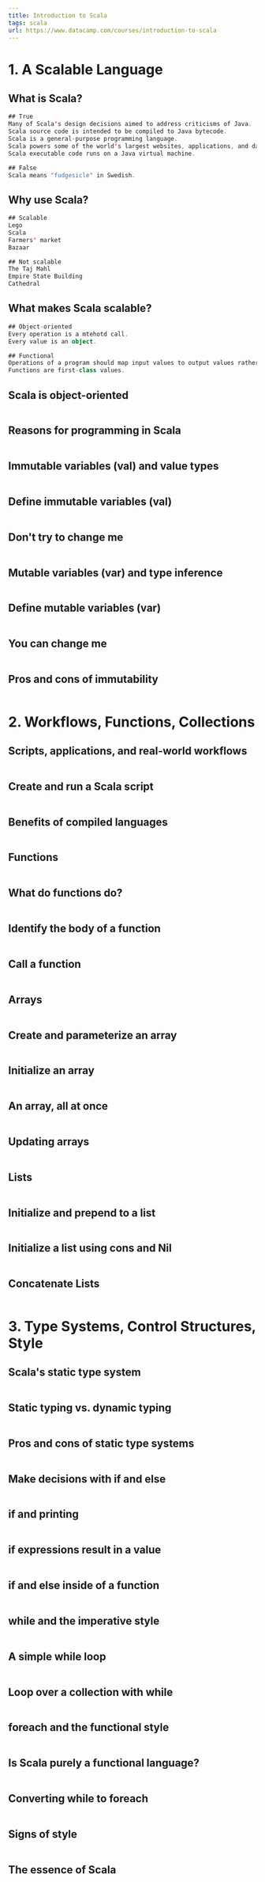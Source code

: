 ```yaml
---
title: Introduction to Scala
tags: scala
url: https://www.datacamp.com/courses/introduction-to-scala
---
```


# 1. A Scalable Language
## What is Scala?
```scala
## True
Many of Scala's design decisions aimed to address criticisms of Java.
Scala source code is intended to be compiled to Java bytecode.
Scala is a general-purpose programming language.
Scala powers some of the world's largest websites, applications, and data engineering infrastructures.
Scala executable code runs on a Java virtual machine.

## False
Scala means "fudgesicle" in Swedish.
```

## Why use Scala?
```scala
## Scalable
Lego
Scala
Farmers' market
Bazaar

## Not scalable
The Taj Mahl
Empire State Building
Cathedral
```

## What makes Scala scalable?
```scala
## Object-oriented
Every operation is a mtehotd call.
Every value is an object.

## Functional
Operations of a program should map input values to output values rather than change data in place.
Functions are first-class values.
```

## Scala is object-oriented
```scala

```

## Reasons for programming in Scala
```scala

```

## Immutable variables (val) and value types
```scala

```

## Define immutable variables (val)
```scala

```

## Don't try to change me
```scala

```

## Mutable variables (var) and type inference
```scala

```

## Define mutable variables (var)
```scala

```

## You can change me
```scala

```

## Pros and cons of immutability
```scala

```



# 2. Workflows, Functions, Collections
## Scripts, applications, and real-world workflows
```scala

```

## Create and run a Scala script
```scala

```

## Benefits of compiled languages
```scala

```

## Functions
```scala

```

## What do functions do?
```scala

```

## Identify the body of a function
```scala

```

## Call a function
```scala

```

## Arrays
```scala

```

## Create and parameterize an array
```scala

```

## Initialize an array
```scala

```

## An array, all at once
```scala

```

## Updating arrays
```scala

```

## Lists
```scala

```

## Initialize and prepend to a list
```scala

```

## Initialize a list using cons and Nil
```scala

```

## Concatenate Lists
```scala

```



# 3. Type Systems, Control Structures, Style
## Scala's static type system
```scala

```

## Static typing vs. dynamic typing
```scala

```

## Pros and cons of static type systems
```scala

```

## Make decisions with if and else
```scala

```

## if and printing
```scala

```

## if expressions result in a value
```scala

```

## if and else inside of a function
```scala

```

## while and the imperative style
```scala

```

## A simple while loop
```scala

```

## Loop over a collection with while
```scala

```

## foreach and the functional style
```scala

```

## Is Scala purely a functional language?
```scala

```

## Converting while to foreach
```scala

```

## Signs of style
```scala

```

## The essence of Scala
```scala

```

